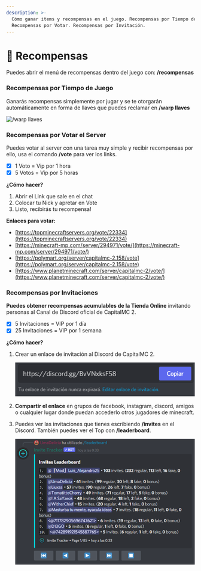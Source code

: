 ```yaml
---
description: >-
  Cómo ganar items y recompensas en el juego. Recompensas por Tiempo de Juego.
  Recompensas por Votar. Recompensas por Invitación.
---
```


# 🔔 Recompensas

Puedes abrir el menú de recompensas dentro del juego con: **/recompensas**

### Recompensas por Tiempo de Juego

Ganarás recompensas simplemente por jugar y se te otorgarán automáticamente en forma de llaves que puedes reclamar en **/warp llaves**

![/warp llaves](../.gitbook/assets/2021-11-05\_22.01.31.png)

### Recompensas por Votar el Server

Puedes votar al server con una tarea muy simple y recibir recompensas por ello, usa el comando **/vote** para ver los links.

* [x] 1 Voto = Vip por 1 hora
* [x] 5 Votos = Vip por 5 horas

**¿Cómo hacer?**

1. Abrir el Link que sale en el chat
2. Colocar tu Nick y apretar en Vote
3. Listo, recibirás tu recompensa!

**Enlaces para votar:**

* [https://topminecraftservers.org/vote/22334](https://topminecraftservers.org/vote/22334)
* [https://minecraft-mp.com/server/294971/vote/](https://minecraft-mp.com/server/294971/vote/)
* [https://polymart.org/server/capitalmc-2.158/vote](https://polymart.org/server/capitalmc-2.158/vote)
* [https://www.planetminecraft.com/server/capitalmc-2/vote/](https://www.planetminecraft.com/server/capitalmc-2/vote/)

### Recompensas por Invitaciones

**Puedes obtener recompensas acumulables de la Tienda Online** invitando personas al Canal de Discord oficial de CapitalMC 2.

* [x] 5 Invitaciones = VIP por 1 día
* [x] 25 Invitaciones = VIP por 1 semana

**¿Cómo hacer?**

1.  Crear un enlace de invitación al Discord de CapitalMC 2.

    ![](<../.gitbook/assets/image (3).png>)
2. **Compartir el enlace** en grupos de facebook, instagram, discord, amigos o cualquier lugar donde puedan accederlo otros jugadores de minecraft.
3.  Puedes ver las invitaciones que tienes escribiendo **/invites** en el Discord. También puedes ver el Top con **/leaderboard**.

    ![](<../.gitbook/assets/image (2).png>)
